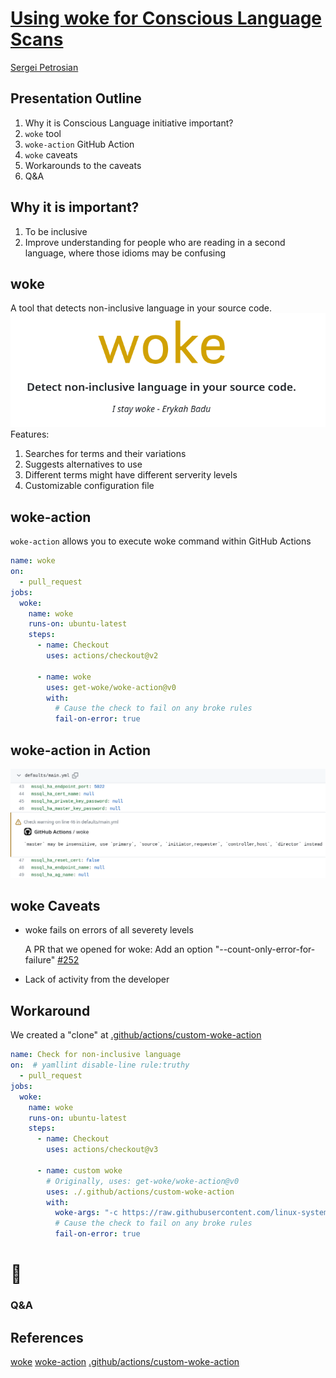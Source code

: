 <!--
theme: gaia
class:
 - invert
headingDivider: 2 
paginate: true
-->

<!--
_class:
 - lead
 - invert
-->
<style>
{
  font-size: 28px
}
</style>

# [Using woke for Conscious Language Scans](https://spetrosi.github.io/use_woke_devconf2023/y)

[Sergei Petrosian](mailto:spetrosi@redhat.com)

<!-- Diversity, Equity, and Inclusion (DEI) is a focus of many organizations today.
It is important for all users and developers to feel comfortable using and contributing to open source projects.
Part of this is Conscious Language, using words and expressions that are inclusive rather than exclusive. -->

## Presentation Outline

1. Why it is Conscious Language initiative important?
2. `woke` tool
3. `woke-action` GitHub Action
4. `woke` caveats
5. Workarounds to the caveats
6. Q&A

<!-- The Linux System Roles project has recently begun using a tool called "woke" as part of our github code checking.
During this presentation you will learn about the "woke" tool, how we are using it in Linux System roles github action checking, the hurdles we faced converting Linux System Roles to have more inclusive language, and ways you can help the "woke" project.  -->

## Why it is important?

<!-- The software industry sometimes uses certain words that may carry a great deal of emotional and historical baggage.
If software is truly meant to be inclusive and a place where anyone can participate, it must be welcoming to all.
If words or phrases convey secondary unintended meanings to our audience, we are potentially limiting participation in our projects.

To avoid unintended connotations that some common words and phrases have, we can use more precise words.
Not only does this eliminate the hurt caused by those connotations, it also improves understanding, particularly for people who are reading in a second language, where those idioms may be confusing. -->

1. To be inclusive
2. Improve understanding for people who are reading in a second language, where those idioms may be confusing

## woke

A tool that detects non-inclusive language in your source code.
![bg right:40% contain](img/woke_main.png)
Features:
1. Searches for terms and their variations
2. Suggests alternatives to use
3. Different terms might have different serverity levels
4. Customizable configuration file

## woke-action

`woke-action` allows you to execute woke command within GitHub Actions

```yaml
name: woke
on:
  - pull_request
jobs:
  woke:
    name: woke
    runs-on: ubuntu-latest
    steps:
      - name: Checkout
        uses: actions/checkout@v2

      - name: woke
        uses: get-woke/woke-action@v0
        with:
          # Cause the check to fail on any broke rules
          fail-on-error: true
```

## woke-action in Action

![](img/check_example.png)

## woke Caveats


- woke fails on errors of all severety levels

  A PR that we opened for woke:
  Add an option "--count-only-error-for-failure" [#252](https://github.com/get-woke/woke/pull/252)

- Lack of activity from the developer

## Workaround

We created a "clone" at [.github/actions/custom-woke-action](https://github.com/linux-system-roles/mssql/tree/main/.github/actions/custom-woke-action)

```yaml
name: Check for non-inclusive language
on:  # yamllint disable-line rule:truthy
  - pull_request
jobs:
  woke:
    name: woke
    runs-on: ubuntu-latest
    steps:
      - name: Checkout
        uses: actions/checkout@v3

      - name: custom woke
        # Originally, uses: get-woke/woke-action@v0
        uses: ./.github/actions/custom-woke-action
        with:
          woke-args: "-c https://raw.githubusercontent.com/linux-system-roles/tox-lsr/main/src/tox_lsr/config_files/woke.yml --count-only-error-for-failure"
          # Cause the check to fail on any broke rules
          fail-on-error: true
```

# 🎉
<!--
_class:
 - lead
 - invert
-->
### Q&A

## References

[woke](https://github.com/get-woke/woke)
[woke-action](https://github.com/get-woke/woke-action)
[.github/actions/custom-woke-action](https://github.com/linux-system-roles/mssql/tree/main/.github/actions/custom-woke-action)

